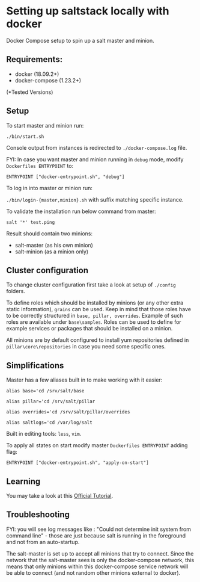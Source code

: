 # Setting up saltstack locally with docker

Docker Compose setup to spin up a salt master and minion.

## Requirements:

- docker (18.09.2+)
- docker-compose (1.23.2+)

(*Tested Versions)

## Setup
To start master and minion run:

`./bin/start.sh`

Console output from instances is redirected to `./docker-compose.log` file.

FYI: In case you want master and minion running in `debug` mode, modify `Dockerfiles ENTRYPOINT` to:

`ENTRYPOINT ["docker-entrypoint.sh", "debug"]`

To log in into master or minion run:

`./bin/login-{master,minion}.sh` with suffix matching specific instance.

To validate the installation run below command from master:

`salt '*' test.ping`

Result should contain two minions:

- salt-master (as his own minion)
- salt-minion (as a minion only)

## Cluster configuration

To change cluster configuration first take a look at setup of `./config` folders.

To define roles which should be installed by minions (or any other extra static information), `grains` can be used.
Keep in mind that those roles have to be correctly structured in `base, pillar, overrides`. Example of such roles are available under `base\samples`.
Roles can be used to define for example services or packages that should be installed on a minion.

All minions are by default configured to install yum repositories defined in `pillar\core\repositories` in case you need some specific ones.

## Simplifications

Master has a few aliases built in to make working with it easier:

`alias base='cd /srv/salt/base`

`alias pillar='cd /srv/salt/pillar`

`alias overrides='cd /srv/salt/pillar/overrides`

`alias saltlogs='cd /var/log/salt`

Built in editing tools: `less`, `vim`.

To apply all states on start modify master `Dockerfiles ENTRYPOINT` adding flag:

`ENTRYPOINT ["docker-entrypoint.sh", "apply-on-start"]`

## Learning

You may take a look at this [Official Tutorial](https://docs.saltstack.com/en/latest/topics/tutorials/walkthrough.html#sending-the-first-commands).


## Troubleshooting

FYI: you will see log messages like : "Could not determine init system from command line" - those are just because salt is running in the foreground and not from an auto-startup.

The salt-master is set up to accept all minions that try to connect.  Since the network that the salt-master sees is only the docker-compose network, this means that only minions within this docker-compose service network will be able to connect (and not random other minions external to docker).